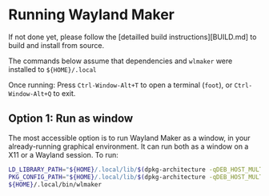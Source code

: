 # Running Wayland Maker

If not done yet, please follow the [detailled build instructions][BUILD.md] to
build and install from source.

The commands below assume that dependencies and `wlmaker` were installed to
`${HOME}/.local`

Once running: Press `Ctrl-Window-Alt+T` to open a terminal (`foot`), or
`Ctrl-Window-Alt+Q` to exit.

## Option 1: Run as window

The most accessible option is to run Wayland Maker as a window, in your 
already-running graphical environment. It can run both as a window on a X11
or a Wayland session. To run:

```bash
LD_LIBRARY_PATH="${HOME}/.local/lib/$(dpkg-architecture -qDEB_HOST_MULTIARCH)" \
PKG_CONFIG_PATH="${HOME}/.local/lib/$(dpkg-architecture -qDEB_HOST_MULTIARCH)/pkgconfig/:${HOME}/.local/share/pkgconfig/" \
${HOME}/.local/bin/wlmaker
```
